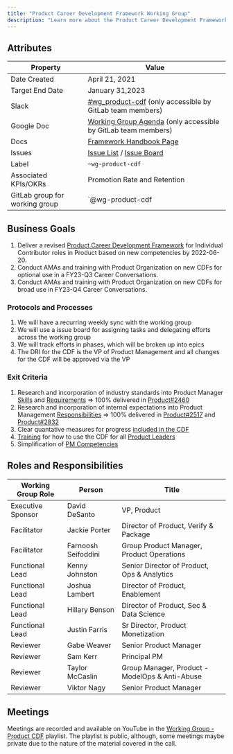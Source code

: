 ```yaml
---
title: "Product Career Development Framework Working Group"
description: "Learn more about the Product Career Development Framework Working Group goals, processes, and teammates!"
---
```


## Attributes

| Property        | Value           |
|-----------------|-----------------|
| Date Created    | April 21, 2021 |
| Target End Date | January 31,2023 |
| Slack           | [#wg_product-cdf](https://join.slack.com/share/zt-pg3dw504-aLrkdftFZ9xrqHEGqgqQMw) (only accessible by GitLab team members) |
| Google Doc      | [Working Group Agenda](https://docs.google.com/document/d/1a0baXkNsfDuDwcJ5IxNlLekCmFzElMGnmTmVAfQYV8o/edit?usp=sharing) (only accessible by GitLab team members) |
| Docs            | [Framework Handbook Page](https://about.gitlab.com/handbook/product/product-manager-role/FY22-product-cdf/) |
| Issues    | [Issue List](https://gitlab.com/gitlab-com/Product/-/issues?label_name[]=wg%3Aproduct-cdf) / [Issue Board](https://gitlab.com/gitlab-com/Product/-/boards/2778676?&label_name[]=wg%3Aproduct-cdf) |
| Label           | `~wg-product-cdf` |
| Associated KPIs/OKRs | Promotion Rate and Retention |
| GitLab group for working group| `@wg-product-cdf |


## Business Goals

1. Deliver a revised [Product Career Development Framework](https://about.gitlab.com/handbook/product/product-manager-role/product-CDF-competencies/#product-management-career-development-framework) for Individual Contributor roles in Product based on new competencies by 2022-06-20.
1. Conduct AMAs and training with Product Organization on new CDFs for optional use in a  FY23-Q3 Career Conversations.
1. Conduct AMAs and training with Product Organization on new CDFs for broad use in FY23-Q4 Career Conversations.

### Protocols and Processes

1. We will have a recurring weekly sync with the working group
1. We will use a issue board for assigning tasks and delegating efforts across the working group
1. We will track efforts in phases, which will be broken up into epics
1. The DRI for the CDF is the VP of Product Management and all changes for the CDF will be approved via the VP

### Exit Criteria

1. Research and incorporation of industry standards into Product Manager [Skills](/handbook/product/product-manager-role/product-CDF-competencies/#cdf-for-individual-contributors) and [Requirements](https://handbook.gitlab.com/job-families/product/product-manager/#base-requirements-across-all-levels) => 100% delivered in [Product#2460](https://gitlab.com/gitlab-com/Product/-/issues/2460#note_632540218)
1. Research and incorporation of internal expectations into Product Management [Responsibilities](https://about.gitlab.com/handbook/product/product-manager-responsibilities/) => 100% delivered in [Product#2517](https://gitlab.com/gitlab-com/Product/-/issues/2517) and [Product#2832](https://gitlab.com/gitlab-com/Product/-/issues/2832)
1. Clear quantative measures for progress [included in the CDF](/handbook/product/product-manager-role/product-CDF-competencies/#cdf-topics-for-product-managers)
1. [Training](/handbook/product/product-manager-role/product-CDF-competencies/#people-management-competencies) for how to use the CDF for all [Product Leaders](/handbook/product/product-leadership/#product-leaders)
1. Simplification of [PM Competencies](/handbook/product/product-manager-role/product-CDF-competencies/)


## Roles and Responsibilities

| Working Group Role    | Person                | Title                          |
|-----------------------|-----------------------|--------------------------------|
| Executive Sponsor     | David DeSanto | VP, Product |
| Facilitator           | Jackie Porter | Director of Product, Verify & Package |
| Facilitator           | Farnoosh Seifoddini | Group Product Manager, Product Operations|
| Functional Lead       | Kenny Johnston|  Senior Director of Product, Ops & Analytics |
| Functional Lead       | Joshua Lambert | Director of Product, Enablement |
| Functional Lead       | Hillary Benson | Director of Product, Sec & Data Science|
| Functional Lead       | Justin Farris | Sr Director, Product Monetization |
| Reviewer              | Gabe Weaver | Senior Product Manager |
| Reviewer              | Sam Kerr | Principal PM|
| Reviewer              | Taylor McCaslin | Group Manager, Product - ModelOps & Anti-Abuse|
| Reviewer              | Viktor Nagy | Senior Product Manager|

## Meetings

Meetings are recorded and available on
YouTube in the [Working Group - Product CDF](https://www.youtube.com/playlist?list=PL05JrBw4t0KrBcM2ew6AA00KC9J-PpZ1X) playlist. The playlist is public, although, some meetings maybe private due to the nature of the material covered in the call.
